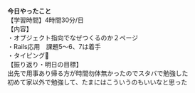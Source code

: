 **今日やったこと**<br>
【学習時間】4時間30分/日<br>
【内容】<br>
・オブジェクト指向でなぜつくるのか２ページ<br>
・Rails応用　課題5〜6、7は着手<br>
・タイピング🍦<br>
【振り返り・明日の目標】<br>
出先で用事あり帰る方が時間勿体無かったのでスタバで勉強した<br>
初めて家以外で勉強して、たまにはこういうのもいいなと思った
